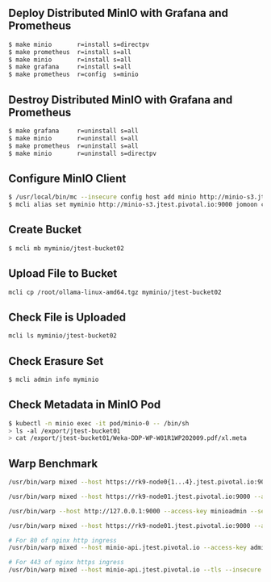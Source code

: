 ## Deploy Distributed MinIO with Grafana and Prometheus
```sh
$ make minio       r=install s=directpv
$ make prometheus  r=install s=all
$ make minio       r=install s=all
$ make grafana     r=install s=all
$ make prometheus  r=config  s=minio
```

## Destroy Distributed MinIO with Grafana and Prometheus
```sh
$ make grafana     r=uninstall s=all
$ make minio       r=uninstall s=all
$ make prometheus  r=uninstall s=all
$ make minio       r=uninstall s=directpv
```

## Configure MinIO Client
```sh
$ /usr/local/bin/mc --insecure config host add minio http://minio-s3.jtest.pivotal.io:9000 jomoon changeme
$ mcli alias set myminio http://minio-s3.jtest.pivotal.io:9000 jomoon changeme
```

## Create Bucket
```sh
$ mcli mb myminio/jtest-bucket02
```

## Upload File to Bucket
```sh
mcli cp /root/ollama-linux-amd64.tgz myminio/jtest-bucket02
```

## Check File is Uploaded
```sh
mcli ls myminio/jtest-bucket02
```

## Check Erasure Set
```sh
$ mcli admin info myminio
```

## Check Metadata in MinIO Pod
```sh
$ kubectl -n minio exec -it pod/minio-0 -- /bin/sh
> ls -al /export/jtest-bucket01
> cat /export/jtest-bucket01/Weka-DDP-WP-W01R1WP202009.pdf/xl.meta
```

## Warp Benchmark
```sh
/usr/bin/warp mixed --host https://rk9-node0{1...4}.jtest.pivotal.io:9000 --access-key=miioadmin --secret-key=changeme --autoterm

/usr/bin/warp mixed --host https://rk9-node01.jtest.pivotal.io:9000 --access-key=miioadmin --secret-key=changeme --autoterm

/usr/bin/warp --host http://127.0.0.1:9000 --access-key minioadmin --secret-key changeme

/usr/bin/warp mixed --host https://rk9-node01.jtest.pivotal.io:9000 --access-key minioadmin --secret-key changeme --duration 1m --objects 1000 --concurrent 16

# For 80 of nginx http ingress
/usr/bin/warp mixed --host minio-api.jtest.pivotal.io --access-key admin --secret-key changeme --duration 30s --objects 500 --concurrent 8

# For 443 of nginx https ingress
/usr/bin/warp mixed --host minio-api.jtest.pivotal.io --tls --insecure --access-key admin --secret-key changeme --duration 30s --objects 500 --concurrent 8
```

